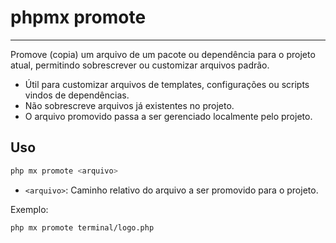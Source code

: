# phpmx promote

---

Promove (copia) um arquivo de um pacote ou dependência para o projeto atual, permitindo sobrescrever ou customizar arquivos padrão.

- Útil para customizar arquivos de templates, configurações ou scripts vindos de dependências.
- Não sobrescreve arquivos já existentes no projeto.
- O arquivo promovido passa a ser gerenciado localmente pelo projeto.

## Uso

```sh
php mx promote <arquivo>
```

- `<arquivo>`: Caminho relativo do arquivo a ser promovido para o projeto.

Exemplo:

```sh
php mx promote terminal/logo.php
```
